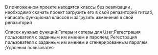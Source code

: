 В приложенном проекте находятся классы без реализации , необходимо  скачать проект  загрузить его в свой репазиторий гитхаб, 
написать  функционал классов  и загрузить изменения  в свой репазиторий 

Список нужных функций:Гетеры и сетеры для User;Регестрация пользователя с заданным им именем и паролем; Регестрация пользователя с заданным им именем и сгенерированным паролем ;Удаления пользоватея 

